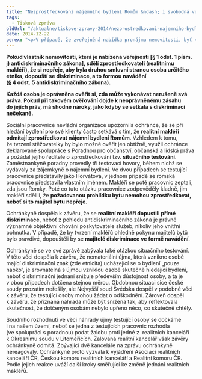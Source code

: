 ```yaml
---
title: "Nezprostředkování nájemního bydlení Romům &ndash; i svobodná volba nájemníka má své meze"
tags:
  - Tisková zpráva
oldUrl: "/aktualne/tiskove-zpravy-2014/nezprostredkovani-najemniho-bydleni-romum-i-svobodna-volba-najemnika-ma-sve-meze"
date: 2014-12-22
perex: "<p>V případě, že zveřejněná nabídka pronájmu nemovitosti, byť ve vlastnictví soukromé osoby, vylučuje příslušníky určitého etnika, dopouští se ten, kdo nabídku činí (vlastník či zprostředkovatel), přímé diskriminace těchto osob v přístupu k bydlení z důvodu etnicity. Realitního makléře jako zprostředkovatele nikterak nevyviňuje, že jednal na základě požadavku vlastníka nemovitosti.</p>"
---
```


<!-- imported from the old website -->

<p><b>Pokud vlastník nemovitosti, která je nabízena veřejnosti [§ 1 odst. 1 písm. j) antidiskriminačního zákona], sdělí zprostředkovateli (realitnímu makléři), že si nepřeje, aby byla druhou smluvní stranou osoba určitého etnika, dopouští se diskriminace, a to formou navádění (§ 4 odst. 5 antidiskriminačního zákona).</b></p><p><b>Každá osoba je oprávněna ověřit si, zda může vykonávat nerušeně svá práva. Pokud při takovém ověřování dojde k neoprávněnému zásahu do jejích práv, má shodné nároky, jako kdyby se setkala s diskriminací nečekaně.</b></p><p>Sociální pracovnice nevládní organizace upozornila ochránce, že se při hledání bydlení pro své klienty často setkává s tím, že <b>realitní makléři odmítají zprostředkovat nájemní bydlení Romům</b>. Vzhledem k tomu, že tvrzení stěžovatelky by bylo možné ověřit jen obtížně, využil ochránce deklarované spolupráce s Poradnou pro občanství, občanská a lidská práva a požádal jejího ředitele o zprostředkování tzv. <b>situačního testování</b>. Zaměstnankyně poradny provedly tři testovací hovory, během nichž se vydávaly za zájemkyně o nájemní bydlení. Ve dvou případech se testující pracovnice představily jako Horvátová, v jednom případě se romská pracovnice představila vlastním jménem. Makléři se poté pracovnic zeptali, zda jsou Romky. Poté co tuto otázku pracovnice zodpověděly kladně, jim makléři sdělili, že <b>požadovanou prohlídku bytu nemohou zprostředkovat, neboť si to majitel bytu nepřeje</b>.</p><p>Ochránkyně dospěla k závěru, že se <b>realitní makléři dopustili přímé diskriminace</b>, neboť z pohledu antidiskriminačního zákona je právně významné objektivní chování poskytovatele služeb, nikoliv jeho vnitřní pohnutka. V případě, že by tvrzení makléřů ohledně pokynu majitelů bytů bylo pravdivé, dopouštěli by se <b>majitelé diskriminace ve formě navádění</b>.</p><p>Ochránkyně se ve své zprávě zabývala také otázkou situačního testování. V této věci dospěla k závěru, že nemateriální újma, která vznikne osobě mající diskriminační znak (zde etnicita) ucházející se o bydlení „pouze naoko“, je srovnatelná s újmou vzniklou osobě skutečně hledající bydlení, neboť diskriminační jednání snižuje především důstojnost osoby, a ta je v obou případech dotčena stejnou měrou. Obdobnou situaci sice české soudy prozatím neřešily, ale Nejvyšší soud Švédska dospěl v podobné věci k závěru, že testující osoby mohou žádat o odškodnění. Zároveň dospěl k závěru, že přiznaná náhrada může být snížena tak, aby reflektovala skutečnost, že dotčeným osobám nebylo upřeno něco, co skutečně chtěly.</p><p>Soudního rozhodnutí ve věci náhrady újmy testující osoby se dočkáme i na našem území, neboť se jedna z testujících pracovnic rozhodla (ve spolupráci s poradnou) podat žalobu proti jedné z  realitních kanceláří k Okresnímu soudu v Litoměřicích. Žalovaná realitní kancelář však závěry ochránkyně odmítá. Zbývající dvě kanceláře na zprávu ochránkyně nereagovaly. Ochránkyně proto vyzvala k vyjádření Asociaci realitních kanceláří ČR, Českou komoru realitních kanceláří a Realitní komoru ČR. Podle jejich reakce uváží další kroky směřující ke změně jednání realitních makléřů.</p>
